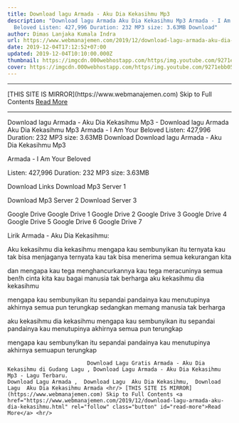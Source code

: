 ```yaml
---
title: Download lagu Armada - Aku Dia Kekasihmu Mp3
description: "Download lagu Armada Aku Dia Kekasihmu Mp3 Armada - I Am Your
  Beloved Listen: 427,996 Duration: 232 MP3 size: 3.63MB Download"
author: Dimas Lanjaka Kumala Indra
url: https://www.webmanajemen.com/2019/12/download-lagu-armada-aku-dia-kekasihmu.html
date: 2019-12-04T17:12:52+07:00
updated: 2019-12-04T10:10:00.000Z
thumbnail: https://imgcdn.000webhostapp.com/https/img.youtube.com/9271ebb05099333e79d578ac17bf381b.jpeg
cover: https://imgcdn.000webhostapp.com/https/img.youtube.com/9271ebb05099333e79d578ac17bf381b.jpeg
---
```


<hr/> [THIS SITE IS MIRROR](https://www.webmanajemen.com) Skip to Full Contents <a href="https://www.webmanajemen.com/2019/12/download-lagu-armada-aku-dia-kekasihmu.html" rel="follow" class="button" id="read-more">Read More</a> <hr/> Download lagu Armada - Aku Dia Kekasihmu Mp3 - Download lagu Armada Aku Dia Kekasihmu Mp3 Armada - I Am Your Beloved Listen: 427,996 Duration: 232 MP3 size: 3.63MB Download Download lagu Armada - Aku Dia Kekasihmu Mp3

  Armada - I Am Your Beloved 

  Listen: 427,996 
  Duration: 232 
  MP3 size: 3.63MB 

  Download Links 
  Download Mp3 Server 1 

  Download Mp3 Server 2 
  Download Server 3 


  Google Drive   Google Drive 1 
  Google Drive 2 
  Google Drive 3 
  Google Drive 4 
  Google Drive 5 
  Google Drive 6 
  Google Drive 7 


                             
Lirik Armada - Aku Dia Kekasihmu:
                             
Aku kekasihmu dia kekasihmu
  mengapa kau sembunyikan itu
  ternyata kau tak bisa menjaganya
  ternyata kau tak bisa menerima
  semua kekurangan kita
  
  dan mengapa kau tega menghancurkannya
  kau tega meracuninya semua ben!h cinta kita
  kau bagai manusia tak berharga
  aku kekasihmu dia kekasihmu
  
  mengapa kau sembunyikan itu
  sepandai pandainya kau menutupinya
  akhirnya semua pun terungkap
  sedangkan memang manusia tak berharga
  
  aku kekasihmu dia kekasihmu
  mengapa kau sembunyikan itu
  sepandai pandainya kau menutupinya
  akhirnya semua pun terungkap
  
  mengapa kau sembuny!kan itu
  sepandai pandainya kau menutupinya
  akhirnya semuapun terungkap                                 
                                 
                             Download Lagu Gratis Armada - Aku Dia Kekasihmu di Gudang Lagu , Download Lagu Armada - Aku Dia Kekasihmu Mp3 - Lagu Terbaru.                                                         Download Lagu Armada ,  Download Lagu  Aku Dia Kekasihmu,  Download Lagu  Aku Dia Kekasihmu Armada <hr/> [THIS SITE IS MIRROR](https://www.webmanajemen.com) Skip to Full Contents <a href="https://www.webmanajemen.com/2019/12/download-lagu-armada-aku-dia-kekasihmu.html" rel="follow" class="button" id="read-more">Read More</a> <hr/>
